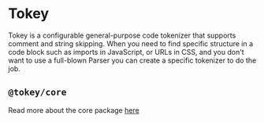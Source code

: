 # Tokey

Tokey is a configurable general-purpose code tokenizer that supports comment and string skipping. When you need to find specific structure in a code block such as imports in JavaScript, or URLs in CSS, and you don't want to use a full-blown Parser you can create a specific tokenizer to do the job.

## `@tokey/core`

Read more about the core package [here](./packages/core/README.md)
